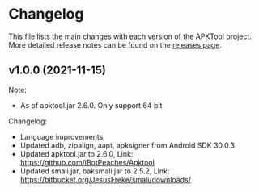 # Changelog

This file lists the main changes with each version of the APKTool project.
More detailed release notes can be found on the [releases page](https://github.com/owner888/apktool-go/releases). 

## v1.0.0 (2021-11-15)

Note:
- As of apktool.jar 2.6.0. Only support 64 bit

Changelog:
- Language improvements
- Updated adb, zipalign, aapt, apksigner from Android SDK 30.0.3
- Updated apktool.jar to 2.6.0, Link: https://github.com/iBotPeaches/Apktool
- Updated smali.jar, baksmali.jar to 2.5.2, Link: https://bitbucket.org/JesusFreke/smali/downloads/
